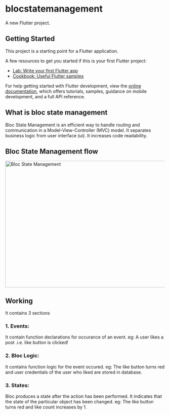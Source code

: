 # blocstatemanagement

A new Flutter project.

## Getting Started

This project is a starting point for a Flutter application.

A few resources to get you started if this is your first Flutter project:

- [Lab: Write your first Flutter app](https://docs.flutter.dev/get-started/codelab)
- [Cookbook: Useful Flutter samples](https://docs.flutter.dev/cookbook)

For help getting started with Flutter development, view the
[online documentation](https://docs.flutter.dev/), which offers tutorials,
samples, guidance on mobile development, and a full API reference.

## What is bloc state management
Bloc State Management is an efficient way to handle routing and communication in a Model-View-Controller (MVC) model. It separates business logic from user interface (ui). It increases code readability.

## Bloc State Management flow
<img src="https://github.com/user-attachments/assets/f0e2319a-1ba7-4717-9c1a-fe283115b8a7" alt="Bloc State Management" width="800" height="400">

## Working
It contains 3 sections
### 1. Events:
It contain function declarations for occurance of an event.
eg: A user likes a post .i.e. like button is clicked!

### 2. Bloc Logic:
It contains function logic for the event occured.
eg: The like button turns red and user credentials of the user who liked are stored in database.

### 3. States:
Bloc produces a state after the action has been performed. It indicates that the state of the particular object has been changed.
eg: The like button turns red and like count increases by 1.
